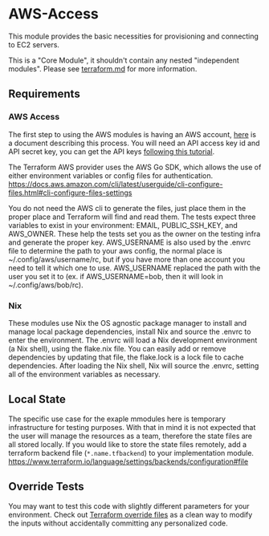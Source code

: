 # AWS-Access

This module provides the basic necessities for provisioning and connecting to EC2 servers.

This is a "Core Module", it shouldn't contain any nested "independent modules". Please see [terraform.md](./terraform.md) for more information.

## Requirements

### AWS Access

The first step to using the AWS modules is having an AWS account, [here](https://docs.aws.amazon.com/accounts/latest/reference/manage-acct-creating.html) is a document describing this process.
You will need an API access key id and API secret key, you can get the API keys [following this tutorial](https://docs.aws.amazon.com/IAM/latest/UserGuide/id_credentials_access-keys.html#Using_CreateAccessKey).

The Terraform AWS provider uses the AWS Go SDK, which allows the use of either environment variables or config files for authentication.
https://docs.aws.amazon.com/cli/latest/userguide/cli-configure-files.html#cli-configure-files-settings

You do not need the AWS cli to generate the files, just place them in the proper place and Terraform will find and read them.
The tests expect three variables to exist in your environment: EMAIL, PUBLIC_SSH_KEY, and AWS_OWNER.
These help the tests set you as the owner on the testing infra and generate the proper key.
AWS_USERNAME is also used by the .envrc file to determine the path to your aws config,
  the normal place is ~/.config/aws/username/rc, but if you have more than one account you need to tell it which one to use.
AWS_USERNAME replaced the path with the user you set it to (ex. if AWS_USERNAME=bob, then it will look in ~/.config/aws/bob/rc).

### Nix

These modules use Nix the OS agnostic package manager to install and manage local package dependencies,
 install Nix and source the .envrc to enter the environment.
The .envrc will load a Nix development environment (a Nix shell), using the flake.nix file.
You can easily add or remove dependencies by updating that file, the flake.lock is a lock file to cache dependencies.
After loading the Nix shell, Nix will source the .envrc, setting all of the environment variables as necessary.

## Local State

The specific use case for the exaple mmodules here is temporary infrastructure for testing purposes.
With that in mind it is not expected that the user will manage the resources as a team,
  therefore the state files are all stored locally.
If you would like to store the state files remotely, add a terraform backend file (`*.name.tfbackend`) to your implementation module.
https://www.terraform.io/language/settings/backends/configuration#file

## Override Tests

You may want to test this code with slightly different parameters for your environment.
Check out [Terraform override files](https://developer.hashicorp.com/terraform/language/files/override) as a clean way to modify the inputs without accidentally committing any personalized code.
